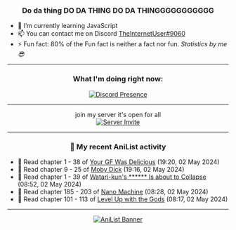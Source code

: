 <div align="center">

### Do da thing DO DA THING DO DA THINGGGGGGGGGGG
</div>

- 🌱 I’m currently learning JavaScript
- 📫 You can contact me on Discord [TheInternetUser#9060](https://discord.com/users/534117072796385300)
- ⚡ Fun fact: 80% of the Fun fact is neither a fact nor fun. _Statistics by me 😎_
<hr>

<div align="center">

### What I'm doing right now:
[![Discord Presence](https://lanyard.cnrad.dev/api/534117072796385300)](https://discord.com/users/534117072796385300)
<hr>

join my server it's open for all <br>
[![Server Invite](https://invidget.switchblade.xyz/bfYgVHxrSs)](https://discord.gg/bfYgVHxrSs)

<hr>
  
### 🌸 My recent AniList activity

</div>

<!-- ANILIST_ACTIVITY:start -->

-   📖 Read chapter 1 - 38 of [Your GF Was Delicious](https://anilist.co/manga/169210) (19:20, 02 May 2024)
-   📖 Read chapter 9 - 25 of [Moby Dick](https://anilist.co/manga/172094) (19:16, 02 May 2024)
-   📖 Read chapter 1 - 39 of [Watari-kun's ****** Is about to Collapse](https://anilist.co/manga/85703) (08:52, 02 May 2024)
-   📖 Read chapter 185 - 203 of [Nano Machine](https://anilist.co/manga/120980) (08:28, 02 May 2024)
-   📖 Read chapter 101 - 113 of [Level Up with the Gods](https://anilist.co/manga/138222) (08:17, 02 May 2024)

<!-- ANILIST_ACTIVITY:end -->
<hr>

<div align="center">

[![AniList Banner](https://img.anili.st/User/929966)](https://anilist.co/user/TheInternetUser)

<!-- ![Profile views](https://gpvc.arturio.dev/TheInternetUse7) Since 2023-01-09 -->
<br>


</div>
